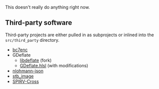 This doesn't really do anything right now.

## Third-party software
Third-party projects are either pulled in as subprojects or inlined into the `src/third_party` directory.
- [bc7enc](https://github.com/richgel999/bc7enc_rdo)
- GDeflate
  - [libdeflate](https://github.com/NVIDIA/libdeflate/tree/3bb5c6924b32a91e6e6a8f54ba00a21f037a8db5) (fork)
  - [GDeflate.hlsl](https://github.com/microsoft/DirectStorage/blob/main/GDeflate/shaders/GDeflate.hlsl) (with modifications)
- [nlohmann-json](https://github.com/nlohmann/json)
- [stb_image](https://github.com/nothings/stb)
- [SPIRV-Cross](https://github.com/KhronosGroup/SPIRV-Cross)
